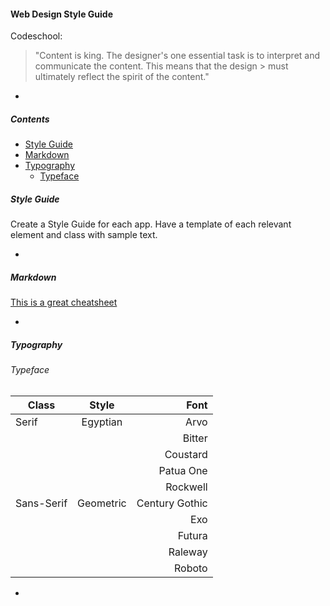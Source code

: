 #### Web Design Style Guide

Codeschool:
> "Content is king. The designer's one essential task is to interpret and communicate the content. This means that the design > must ultimately reflect the spirit of the content."

-

##### Contents

- [Style Guide](#style-guide)
- [Markdown](#markdown)
- [Typography](#typography)
  - [Typeface](#typeface)

##### Style Guide

Create a Style Guide for each app.
Have a template of each relevant element and class with sample text.

-

##### Markdown

[This is a great cheatsheet](https://github.com/adam-p/markdown-here/wiki/Markdown-Here-Cheatsheet#hr)

-

##### Typography
###### Typeface

| Class        | Style           | Font |
| ------------- |:-------------:| -----:|
| Serif      | Egyptian | Arvo |
|       |  | Bitter |
|       |  | Coustard |
|       |  | Patua One |
|       |  | Rockwell |
| Sans-Serif | Geometric | Century Gothic |
|  | | Exo |
|  | | Futura |
|  | | Raleway |
|  | | Roboto |
-
